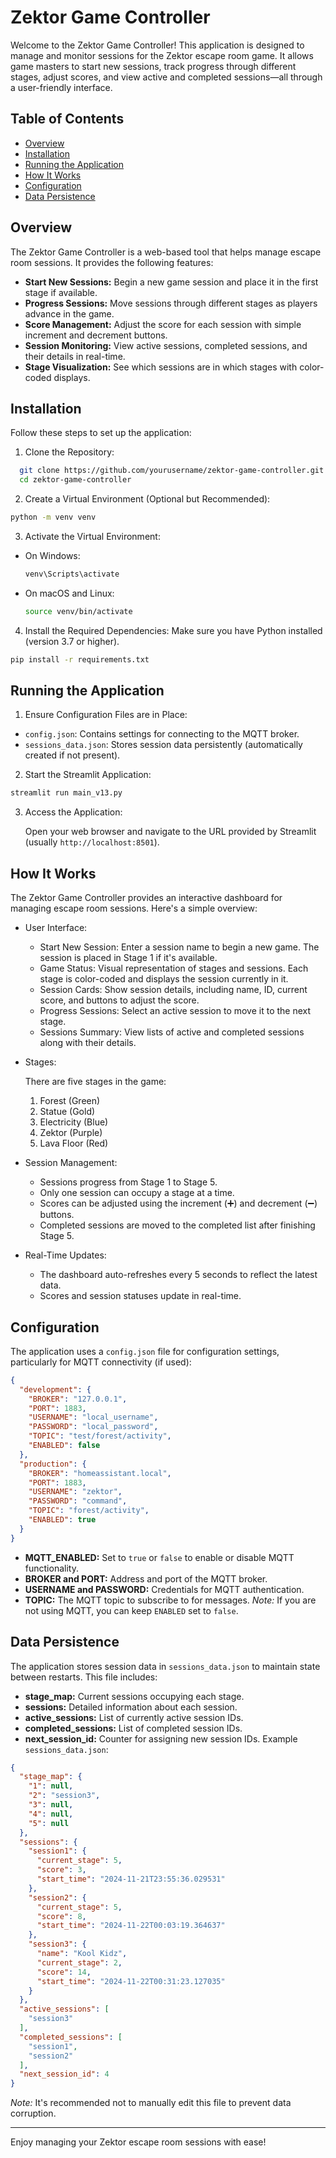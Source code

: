 # Zektor Game Controller

Welcome to the Zektor Game Controller! This application is designed to manage and monitor sessions for the Zektor escape room game. It allows game masters to start new sessions, track progress through different stages, adjust scores, and view active and completed sessions—all through a user-friendly interface.

## Table of Contents

- [Overview]()
- [Installation]()
- [Running the Application]()
- [How It Works]()
- [Configuration]()
- [Data Persistence]()

## Overview

The Zektor Game Controller is a web-based tool that helps manage escape room sessions. It provides the following features:

- __Start New Sessions:__ Begin a new game session and place it in the first stage if available.
- __Progress Sessions:__ Move sessions through different stages as players advance in the game.
- __Score Management:__ Adjust the score for each session with simple increment and decrement buttons.
- __Session Monitoring:__ View active sessions, completed sessions, and their details in real-time.
- __Stage Visualization:__ See which sessions are in which stages with color-coded displays.

## Installation

Follow these steps to set up the application:

1. Clone the Repository:
```bash
  git clone https://github.com/yourusername/zektor-game-controller.git
  cd zektor-game-controller
```
2. Create a Virtual Environment (Optional but Recommended):
```bash
python -m venv venv
```
3. Activate the Virtual Environment:
  - On Windows:
    ```bash
    venv\Scripts\activate
    ```
  - On macOS and Linux:
    ```bash
    source venv/bin/activate
    ```
4. Install the Required Dependencies:
Make sure you have Python installed (version 3.7 or higher).

```bash
pip install -r requirements.txt
```

## Running the Application

1. Ensure Configuration Files are in Place:

  - `config.json`: Contains settings for connecting to the MQTT broker.
  - `sessions_data.json`: Stores session data persistently (automatically created if not present).
2. Start the Streamlit Application:

  ```bash
  streamlit run main_v13.py
  ```
3. Access the Application:
  
    Open your web browser and navigate to the URL provided by Streamlit (usually `http://localhost:8501`).

## How It Works

The Zektor Game Controller provides an interactive dashboard for managing escape room sessions. Here's a simple overview:

- User Interface:
  - Start New Session: Enter a session name to begin a new game. The session is placed in Stage 1 if it's available.
  - Game Status: Visual representation of stages and sessions. Each stage is color-coded and displays the session currently in it.
  - Session Cards: Show session details, including name, ID, current score, and buttons to adjust the score.
  - Progress Sessions: Select an active session to move it to the next stage.
  - Sessions Summary: View lists of active and completed sessions along with their details.
- Stages:
  
  There are five stages in the game:
  1. Forest (Green)
  2. Statue (Gold)
  3. Electricity (Blue)
  4. Zektor (Purple)
  5. Lava Floor (Red)
- Session Management:
  - Sessions progress from Stage 1 to Stage 5.
  - Only one session can occupy a stage at a time.
  - Scores can be adjusted using the increment (➕) and decrement (➖) buttons.
  - Completed sessions are moved to the completed list after finishing Stage 5.
- Real-Time Updates:
  - The dashboard auto-refreshes every 5 seconds to reflect the latest data.
  - Scores and session statuses update in real-time.

## Configuration

The application uses a `config.json` file for configuration settings, particularly for MQTT connectivity (if used):

```json
{
  "development": {
    "BROKER": "127.0.0.1",
    "PORT": 1883,
    "USERNAME": "local_username",
    "PASSWORD": "local_password",
    "TOPIC": "test/forest/activity",
    "ENABLED": false
  },
  "production": {
    "BROKER": "homeassistant.local",
    "PORT": 1883,
    "USERNAME": "zektor",
    "PASSWORD": "command",
    "TOPIC": "forest/activity",
    "ENABLED": true
  }
}
```
- __MQTT_ENABLED:__ Set to `true` or `false` to enable or disable MQTT functionality.
- __BROKER and PORT:__ Address and port of the MQTT broker.
- __USERNAME and PASSWORD:__ Credentials for MQTT authentication.
- __TOPIC:__ The MQTT topic to subscribe to for messages.
_Note:_ If you are not using MQTT, you can keep `ENABLED` set to `false`.

## Data Persistence

The application stores session data in `sessions_data.json` to maintain state between restarts. This file includes:

- __stage_map:__ Current sessions occupying each stage.
- __sessions:__ Detailed information about each session.
- __active_sessions:__ List of currently active session IDs.
- __completed_sessions:__ List of completed session IDs.
- __next_session_id:__ Counter for assigning new session IDs.
Example  `sessions_data.json`:

```json
{
  "stage_map": {
    "1": null,
    "2": "session3",
    "3": null,
    "4": null,
    "5": null
  },
  "sessions": {
    "session1": {
      "current_stage": 5,
      "score": 3,
      "start_time": "2024-11-21T23:55:36.029531"
    },
    "session2": {
      "current_stage": 5,
      "score": 8,
      "start_time": "2024-11-22T00:03:19.364637"
    },
    "session3": {
      "name": "Kool Kidz",
      "current_stage": 2,
      "score": 14,
      "start_time": "2024-11-22T00:31:23.127035"
    }
  },
  "active_sessions": [
    "session3"
  ],
  "completed_sessions": [
    "session1",
    "session2"
  ],
  "next_session_id": 4
}
```
_Note:_ It's recommended not to manually edit this file to prevent data corruption.

---

Enjoy managing your Zektor escape room sessions with ease!

